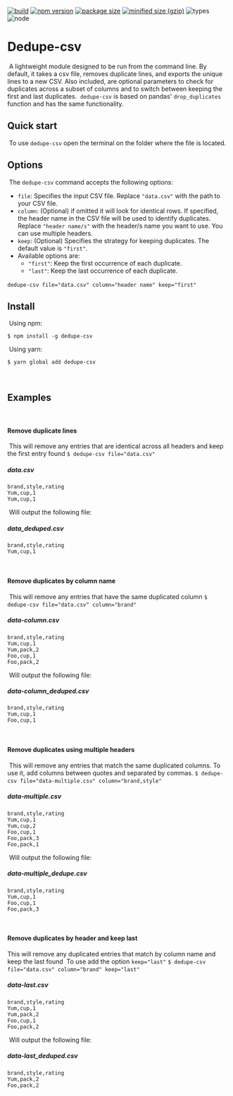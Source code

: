 [![build](https://github.com/alvaro-escalante/dedupe-csv/actions/workflows/github-actions-demo.yml/badge.svg?style=for-the-badge&label=build)](https://github.com/alvaro-escalante/dedupe-csv/actions/workflows/github-actions-demo.yml)
[![npm version](https://img.shields.io/npm/v/dedupe-csv?label=version)](https://www.npmjs.com/package/dedupe-csv)
[![package size](https://img.shields.io/bundlephobia/min/dedupe-csv)](https://bundlephobia.com/result?p=dedupe-csv)
[![minified size (gzip)](https://img.shields.io/bundlephobia/minzip/dedupe-csv)](https://bundlephobia.com/result?p=dedupe-csv)
![types](https://img.shields.io/npm/types/dedupe-csv)
![node](https://img.shields.io/node/v/dedupe-csv)

# Dedupe-csv
​
A lightweight module designed to be run from the command line. By default, it takes a csv file, removes duplicate lines, and exports the unique lines to a new CSV. Also included, are optional parameters to check for duplicates across a subset of columns and to switch between keeping the first and last duplicates.
​
`dedupe-csv` is based on pandas' `drop_duplicates` function and has the same functionality.
​
## Quick start
​
To use `dedupe-csv` open the terminal on the folder where the file is located.
​
## Options
​
The `dedupe-csv` command accepts the following options:
​
- `file`: Specifies the input CSV file. Replace `"data.csv"` with the path to your CSV file.
- `column`: (Optional) if omitted it will look for identical rows. If specified, the header name in the CSV file will be used to identify duplicates. Replace `"header name/s"` with the header/s name you want to use. You can use multiple headers.
- `keep`: (Optional) Specifies the strategy for keeping duplicates. The default value is `"first"`. 
- Available options are:
  - `"first"`: Keep the first occurrence of each duplicate.
  - `"last"`:  Keep the last occurrence of each duplicate.​
  

`dedupe-csv file="data.csv" column="header name" keep="first"`
​
## Install
​
Using npm:
​
```console
$ npm install -g dedupe-csv
```
​
Using yarn:
​
```console
$ yarn global add dedupe-csv
```
​
## Examples
​
#### Remove duplicate lines
​
This will remove any entries that are identical across all headers and keep the first entry found
​
`$ dedupe-csv file="data.csv"`
​
##### data.csv
```
brand,style,rating
Yum,cup,1
Yum,cup,1
```
​
Will output the following file:
​
##### data_deduped.csv
```
brand,style,rating
Yum,cup,1
```
​
#### Remove duplicates by column name
​
This will remove any entries that have the same duplicated column
​
`$ dedupe-csv file="data.csv" column="brand"`
​
##### data-column.csv
```
brand,style,rating
Yum,cup,1
Yum,pack,2
Foo,cup,1
Foo,pack,2
```
​
Will output the following file:
​
##### data-column_deduped.csv
```
brand,style,rating
Yum,cup,1
Foo,cup,1
```
​
#### Remove duplicates using multiple headers
​
This will remove any entries that match the same duplicated columns. To use it, add columns between quotes and separated by commas.
​
`$ dedupe-csv file="data-multiple.csv" column="brand,style"`
​
##### data-multiple.csv
```
brand,style,rating
Yum,cup,1
Yum,cup,2
Foo,cup,1
Foo,pack,3
Foo,pack,1
```
​
Will output the following file:
​
##### data-multiple_dedupe.csv
```
brand,style,rating
Yum,cup,1
Foo,cup,1
Foo,pack,3
```
​
#### Remove duplicates by header and keep last
This will remove any duplicated entries that match by column name and keep the last found
​
To use add the option `keep="last"`
​
`$ dedupe-csv file="data.csv" column="brand" keep="last"`
​
##### data-last.csv
```
brand,style,rating
Yum,cup,1
Yum,pack,2
Foo,cup,1
Foo,pack,2
```
​
Will output the following file:
​
##### data-last_deduped.csv
```
brand,style,rating
Yum,pack,2
Foo,pack,2
```
